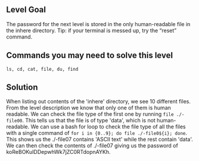 ## Level Goal ##

The password for the next level is stored in the only human-readable file in the inhere directory. Tip: if your terminal is messed up, try the “reset” command.

## Commands you may need to solve this level ##

    ls, cd, cat, file, du, find

## Solution ##

When listing out contents of the 'inhere' directory, we see 10 different files. From the level description we know that only one of them is human readable. We can check the file type of the first one by running `file ./-file00`. This tells us that the file is of type 'data', which is not human-readable. We can use a bash for loop to check the file type of all the files with a single command of `for i in {0..9}; do file ./-file0${i}; done`. This shows us the ./-file07 contains 'ASCII text' while the rest contain 'data'. We can then check the contents of ./-file07 giving us the password of koReBOKuIDDepwhWk7jZC0RTdopnAYKh.
